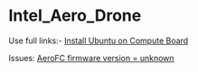 # Intel_Aero_Drone

Use full links:-
[Install Ubuntu on Compute Board](https://github.com/intel-aero/meta-intel-aero/wiki/90-(References)-OS-user-Installation)

Issues:
[AeroFC firmware version = unknown](https://github.com/intel-aero/packages/issues/37)
